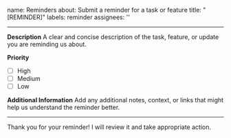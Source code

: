 name: Reminders
about: Submit a reminder for a task or feature
title: "[REMINDER]"
labels: reminder
assignees: ''

---

**Description**
A clear and concise description of the task, feature, or update you are reminding us about.

**Priority**
- [ ] High
- [ ] Medium
- [ ] Low

**Additional Information**
Add any additional notes, context, or links that might help us understand the reminder better.

---

Thank you for your reminder! I will review it and take appropriate action.
